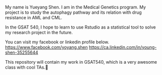 My name is Yueyang Shen. I am in the Medical Genetics program. My project is to study the autophagy pathway and its relation with drug resistance in AML and CML.

In the GSAT 540, I hope to learn to use Rstudio as a statistical tool to solve my research project in the future.

You can visit my facebook or linkedin profile below.
https://www.facebook.com/yoyang.shen
https://ca.linkedin.com/in/young-shen-35255644

This repository will contain my work in GSAT540, which is a very awesome class with cool TAs.:imp:
